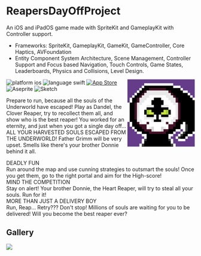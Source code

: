 # ReapersDayOffProject
An iOS and iPadOS game made with SpriteKit and GameplayKit with Controller support.
* Frameworks: SpriteKit, GameplayKit, GameKit, GameController, Core Haptics, AVFoundation
* Entity Component System Architecture, Scene Management, Controller Support and Focus based Navigation, Touch Controls, Game States, Leaderboards, Physics and Collisions, Level Design. 
<img align="right" width="180" height="180" src="RDO.png">
<p align="left">
<img src="https://img.shields.io/badge/iOS-000000?style=for-the-badge&logo=ios&logoColor=white" alt= "platform ios"/> 
<img src="https://img.shields.io/badge/Swift-FA7343?style=for-the-badge&logo=swift&logoColor=white" alt= "language swift"/> 
<a href="https://apps.apple.com/it/app/reapers-day-off/id1622800202?l=en"><img src="https://img.shields.io/badge/AppStore-0D96F6?style=for-the-badge&logo=appstore&logoColor=white" alt= "App Store"/></a> 
<img src="https://img.shields.io/badge/Aseprite-7D929E?style=for-the-badge&logo=aseprite&logoColor=white" alt= "Aseprite"/> 
<img src="https://img.shields.io/badge/Sketch-FFB387?style=for-the-badge&logo=sketch&logoColor=black" alt= "Sketch"/> 
</p>

<p>
Prepare to run, because all the souls of the Underworld have escaped! Play as Dandel, the Clover Reaper, try to recollect them all, and show who is the best reaper!
You worked for an eternity, and just when you got a single day off... ALL YOUR HARVESTED SOULS ESCAPED FROM THE UNDERWORLD! Father Grimm will be very upset. Smells like there's your brother Donnie behind it all.<br>

DEADLY FUN<br>
Run around the map and use cunning strategies to outsmart the souls! Once you get them, go to the right portal and aim for the High-score!<br>
MIND THE COMPETITION <br>
Stay on alert! Your brother Donnie, the Heart Reaper, will try to steal all your souls. Run for it!<br>
MORE THAN JUST A DELIVERY BOY<br>
Run, Reap... Retry??? Don't stop! Millions of souls are waiting for you to be delivered! Will you become the best reaper ever?<br>
</p>

## Gallery

<img src="rdoprom.png">
